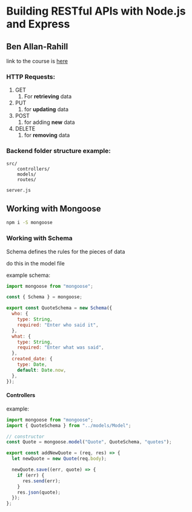 # Building RESTful APIs with Node.js and Express

## Ben Allan-Rahill

link to the course is [here](https://www.linkedin.com/learning/building-restful-apis-with-node-js-and-express)

### HTTP Requests:

1. GET
   1. For **retrieving** data
2. PUT
   1. for **updating** data
3. POST
   1. for adding **new** data
4. DELETE
   1. for **removing** data

### Backend folder structure example:

```
src/
    controllers/
    models/
    routes/

server.js
```

## Working with Mongoose

```bash
npm i -S mongoose
```

### Working with Schema

Schema defines the rules for the pieces of data

do this in the model file

example schema:

```JavaScript
import mongoose from "mongoose";

const { Schema } = mongoose;

export const QuoteSchema = new Schema({
  who: {
    type: String,
    required: "Enter who said it",
  },
  what: {
    type: String,
    required: "Enter what was said",
  },
  created_date: {
    type: Date,
    default: Date.now,
  },
});
```

#### Controllers

example:

```javascript
import mongoose from "mongoose";
import { QuoteSchema } from "../models/Model";

// constructor
const Quote = mongoose.model("Quote", QuoteSchema, "quotes");

export const addNewQuote = (req, res) => {
  let newQuote = new Quote(req.body);

  newQuote.save((err, quote) => {
    if (err) {
      res.send(err);
    }
    res.json(quote);
  });
};
```
